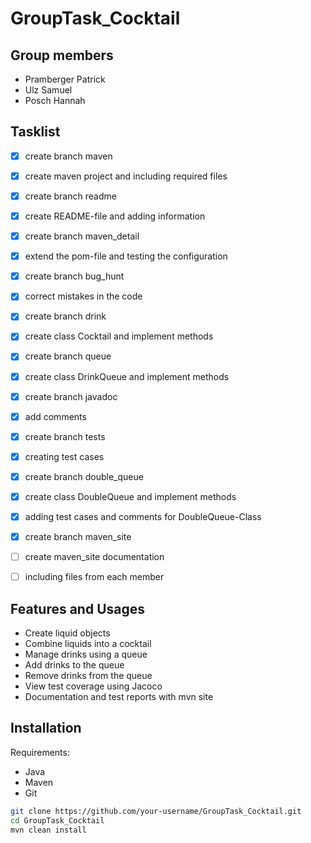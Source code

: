 # GroupTask_Cocktail

## Group members
- Pramberger Patrick
- Ulz Samuel
- Posch Hannah

## Tasklist
- [x] create branch maven
- [x] create maven project and including required files

- [x] create branch readme
- [x] create README-file and adding information

- [x] create branch maven_detail
- [x] extend the pom-file and testing the configuration

- [x] create branch bug_hunt
- [x] correct mistakes in the code

- [x] create branch drink
- [x] create class Cocktail and implement methods

- [x] create branch queue
- [x] create class DrinkQueue and implement methods

- [x] create branch javadoc
- [x] add comments

- [x] create branch tests
- [x] creating test cases

- [x] create branch double_queue
- [x] create class DoubleQueue and implement methods
- [x] adding test cases and comments for DoubleQueue-Class

- [x] create branch maven_site
- [ ] create maven_site documentation
- [ ] including files from each member

## Features and Usages
-	Create liquid objects
-	Combine liquids into a cocktail
-	Manage drinks using a queue
-	Add drinks to the queue
-	Remove drinks from the queue
-	View test coverage using Jacoco
-	Documentation and test reports with mvn site


## Installation
Requirements:
-	Java
-	Maven
-	Git

```bash
git clone https://github.com/your-username/GroupTask_Cocktail.git
cd GroupTask_Cocktail
mvn clean install
```
